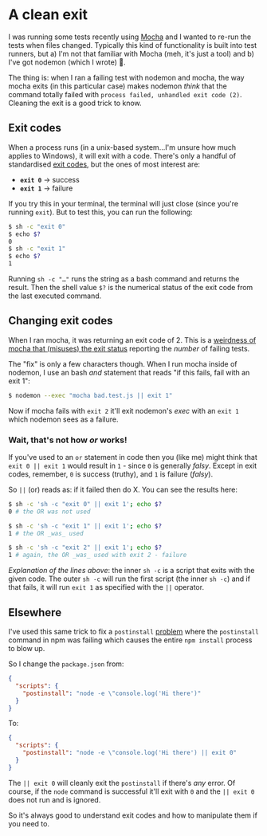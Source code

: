 # A clean exit

I was running some tests recently using [Mocha](https://mochajs.org/) and I wanted to re-run the tests when files changed. Typically this kind of functionality is built into test runners, but a) I'm not that familiar with Mocha (meh, it's just a tool) and b) I've got nodemon (which I wrote) 🙌.

The thing is: when I ran a failing test with nodemon and mocha, the way mocha exits (in this particular case) makes nodemon _think_ that the command totally failed with `process failed, unhandled exit code (2)`. Cleaning the exit is a good trick to know.

<!--more-->

## Exit codes

When a process runs (in a unix-based system…I'm unsure how much applies to Windows), it will exit with a code. There's only a handful of standardised [exit codes](http://tldp.org/LDP/abs/html/exitcodes.html), but the ones of most interest are:

- **`exit 0`** → success
- **`exit 1`** → failure

If you try this in your terminal, the terminal will just close (since you're running `exit`). But to test this, you can run the following:

```bash
$ sh -c "exit 0"
$ echo $?
0
$ sh -c "exit 1"
$ echo $?
1
```

Running `sh -c "…"`  runs the string as a bash command and returns the result. Then the shell value `$?` is the numerical status of the exit code from the last executed command.

## Changing exit codes

When I ran mocha, it was returning an exit code of 2. This is a [weirdness of mocha that (misuses) the exit status](https://github.com/mochajs/mocha/issues/2438) reporting the _number_ of failing tests.

The "fix" is only a few characters though. When I run mocha inside of nodemon, I use an bash _and_ statement that reads "if this fails, fail with an exit 1":

```bash
$ nodemon --exec "mocha bad.test.js || exit 1"
```

Now if mocha fails with `exit 2` it'll exit nodemon's _exec_ with an `exit 1` which nodemon sees as a failure.

### Wait, that's not how _or_ works!

If you've used to an `or` statement in code then you (like me) might think that `exit 0 || exit 1` would result in `1` - since `0` is generally _falsy_. Except in exit codes, remember, `0` is success (truthy), and `1` is failure (_falsy_).

So `||` (or) reads as: if it failed then do X. You can see the results here:

```bash
$ sh -c 'sh -c "exit 0" || exit 1'; echo $?
0 # the OR was not used

$ sh -c 'sh -c "exit 1" || exit 1'; echo $?
1 # the OR _was_ used

$ sh -c 'sh -c "exit 2" || exit 1'; echo $?
1 # again, the OR _was_ used with exit 2 - failure
 ```

_Explanation of the lines above_: the inner `sh -c` is a script that exits with the given code. The outer `sh -c` will run the first script (the inner `sh -c`) and if that fails, it will run `exit 1` as specified with the `||` operator.

## Elsewhere

I've used this same trick to fix a `postinstall` [problem](https://github.com/remy/nodemon/issues/1154) where the `postinstall` command in npm was failing which causes the entire `npm install` process to blow up.

So I change the `package.json` from:

```json
{
  "scripts": {
    "postinstall": "node -e \"console.log('Hi there')"
  }
}
```

To:

```json
{
  "scripts": {
    "postinstall": "node -e \"console.log('Hi there') || exit 0"
  }
}
```

The `|| exit 0` will cleanly exit the `postinstall` if there's _any_ error. Of course, if the `node` command is successful it'll exit with `0` and the `|| exit 0` does not run and is ignored.

So it's always good to understand exit codes and how to manipulate them if you need to.
